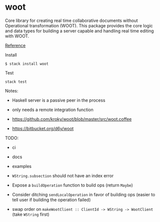 # woot

Core library for creating real time collaborative documents without Operational
transformation (WOOT). This package provides the core logic and data types for building a server capable and handling real time editing with WOOT.

[Reference](https://hal.inria.fr/inria-00071240/document)

Install

```
$ stack install woot
```

Test

```
stack test
```

Notes:

* Haskell server is a passive peer in the process
* only needs a remote integration function

* https://github.com/kroky/woot/blob/master/src/woot.coffee
* https://bitbucket.org/d6y/woot

TODO:

* ci
* docs
* examples

* `WString.subsection` should not have an index error
* Expose a `buildOperation` function to build ops (return `Maybe`)
* Consider ditching `sendLocalOperation` in favor of building ops (easier to tell user if building the operation failed)
* swap order on `makeWootClient :: ClientId -> WString -> WootClient` (take `WString` first)
